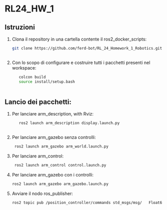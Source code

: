 # RL24_HW_1
## Istruzioni 
1. Clona il repository in una cartella contente il ros2_docker_scripts:
   ```bash
   git clone https://github.com/ferd-bot/RL_24_Homework_1_Robotics.git
 
2. Con lo scopo di configurare e costruire tutti i pacchetti presenti nel workspace:
   ```bash
      colcon build
      source install/setup.bash
 
## Lancio dei pacchetti:
1. Per lanciare arm_description, with Rviz:
   ```bash
      ros2 launch arm_description display.launch.py
 
2. Per lanciare arm_gazebo senza controlli:
 
     ```bash
      ros2 launch arm_gazebo arm_world.launch.py
 
3. Per lanciare arm_control:
 
     ```bash
      ros2 launch arm_control control.launch.py

4. Per lanciare arm_gazebo con i controlli:
      ```bash
      ros2 launch arm_gazebo arm_gazebo.launch.py
 
 
5. Avviare il nodo ros_publisher:
      ```bash
      ros2 topic pub /position_controller/commands std_msgs/msg/   Float64MultiArray "{data: [0.5, -0.5, 0.3, -0.3]}"
